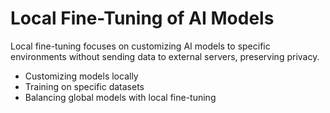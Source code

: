 # Local Fine-Tuning of AI Models

Local fine-tuning focuses on customizing AI models to specific environments without sending data to external servers, preserving privacy.

- Customizing models locally
- Training on specific datasets
- Balancing global models with local fine-tuning

